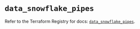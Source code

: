# `data_snowflake_pipes`

Refer to the Terraform Registry for docs: [`data_snowflake_pipes`](https://registry.terraform.io/providers/snowflake-labs/snowflake/0.95.0/docs/data-sources/pipes).
